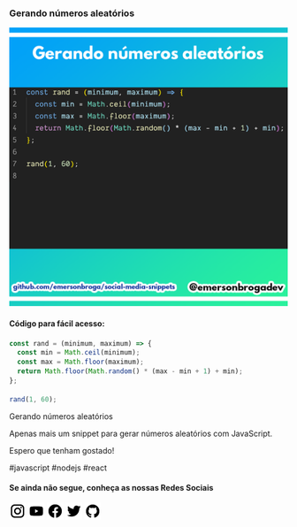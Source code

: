 ### Gerando números aleatórios

![Gerando números aleatórios](https://github.com/emersonbroga/social-media-snippets/blob/master/content/2020-02-23/1080x1080-random-number.png)

#### Código para fácil acesso:

```js
const rand = (minimum, maximum) => {
  const min = Math.ceil(minimum);
  const max = Math.floor(maximum);
  return Math.floor(Math.random() * (max - min + 1) + min);
};

rand(1, 60);
```

Gerando números aleatórios

Apenas mais um snippet para gerar números aleatórios com JavaScript.

Espero que tenham gostado!

\#javascript \#nodejs \#react

#### Se ainda não segue, conheça as nossas Redes Sociais

[![instagram.com/emersonbrogadev](https://github.com/emersonbroga/social-media-snippets/blob/master/static/instagram.png?raw=true)](https://emersonbroga.com/instagram)
[![youtube.com/c/emersonbrogadev](https://github.com/emersonbroga/social-media-snippets/blob/master/static/youtube.png?raw=true)](https://emersonbroga.com/youtube)
[![facebook.com/emersonbrogadev](https://github.com/emersonbroga/social-media-snippets/blob/master/static/facebook.png?raw=true)](https://emersonbroga.com/facebook)
[![twitter.com/emersonbrogadev](https://github.com/emersonbroga/social-media-snippets/blob/master/static/twitter.png?raw=true)](https://emersonbroga.com/twitter)
[![github.com/emersonbroga](https://github.com/emersonbroga/social-media-snippets/blob/master/static/github.png?raw=true)](https://emersonbroga.com/github)
